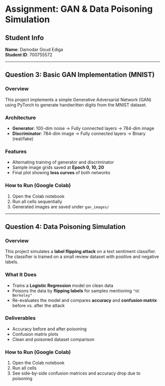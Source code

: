 # Assignment: GAN & Data Poisoning Simulation

## Student Info
**Name**: Damodar Goud Ediga  
**Student ID**: 700755572  

---

## Question 3: Basic GAN Implementation (MNIST)

### Overview
This project implements a simple Generative Adversarial Network (GAN) using PyTorch to generate handwritten digits from the MNIST dataset.

### Architecture
- **Generator**: 100-dim noise → Fully connected layers → 784-dim image
- **Discriminator**: 784-dim image → Fully connected layers → Binary (real/fake)

### Features
- Alternating training of generator and discriminator
- Sample image grids saved at **Epoch 0, 10, 20**
- Final plot showing **loss curves** of both networks

### How to Run (Google Colab)
1. Open the Colab notebook
2. Run all cells sequentially
3. Generated images are saved under `gan_images/`

---

## Question 4: Data Poisoning Simulation

### Overview
This project simulates a **label flipping attack** on a text sentiment classifier. The classifier is trained on a small review dataset with positive and negative labels.

### What It Does
- Trains a **Logistic Regression** model on clean data
- Poisons the data by **flipping labels** for samples mentioning `"UC Berkeley"`
- Re-evaluates the model and compares **accuracy** and **confusion matrix** before vs. after the attack

### Deliverables
- Accuracy before and after poisoning
- Confusion matrix plots
- Clean and poisoned dataset comparison

### How to Run (Google Colab)
1. Open the Colab notebook
2. Run all cells
3. See side-by-side confusion matrices and accuracy drop due to poisoning
